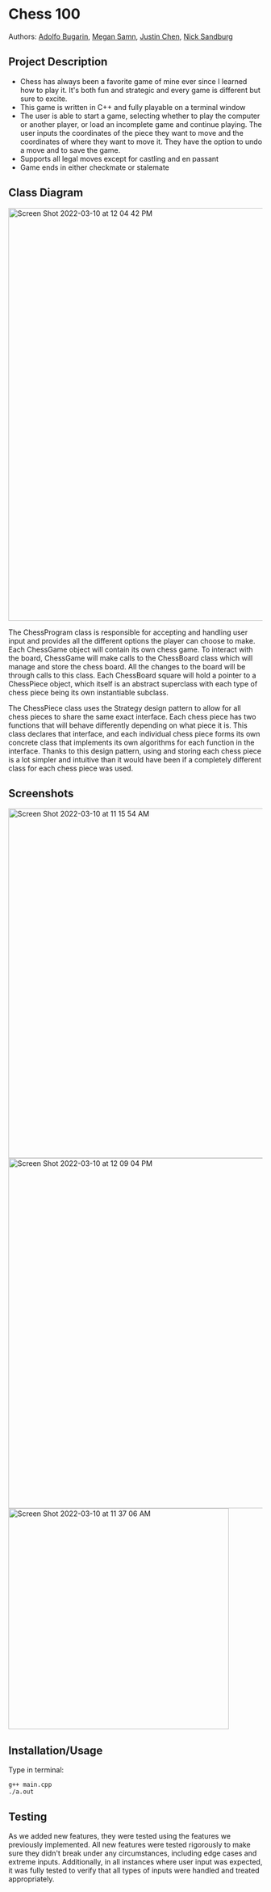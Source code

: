 # Chess 100
 
  Authors: [Adolfo Bugarin](https://github.com/TrueKing2002), [Megan Samn](https://github.com/megansamn), [Justin Chen](https://github.com/jc51001), [Nick Sandburg](https://github.com/njsandburg)
 




## Project Description
  * Chess has always been a favorite game of mine ever since I learned how to play it. It's both fun and strategic and every game is different but sure to excite.
  * This game is written in C++ and fully playable on a terminal window
  * The user is able to start a game, selecting whether to play the computer or another player, or load an incomplete game and continue playing. The user inputs the coordinates of the piece they want to move and the coordinates of where they want to move it. They have the option to undo a move and to save the game.
  * Supports all legal moves except for castling and en passant
  * Game ends in either checkmate or stalemate


## Class Diagram
<img width="817" alt="Screen Shot 2022-03-10 at 12 04 42 PM" src="https://user-images.githubusercontent.com/50130189/157745685-a95c17eb-607a-4b23-b0fe-71d3ac550bf6.png">



 The ChessProgram class is responsible for accepting and handling user input and provides all the different options the player can choose to make. Each ChessGame object will contain its own chess game. To interact with the board, ChessGame will make calls to the ChessBoard class which will manage and store the chess board. All the changes to the board will be through calls to this class. Each ChessBoard square will hold a pointer to a ChessPiece object, which itself is an abstract superclass with each type of chess piece being its own instantiable subclass.
 
 The ChessPiece class uses the Strategy design pattern to allow for all chess pieces to share the same exact interface. Each chess piece has two functions that will behave differently depending on what piece it is. This class declares that interface, and each individual chess piece forms its own concrete class that implements its own algorithms for each function in the interface. Thanks to this design pattern, using and storing each chess piece is a lot simpler and intuitive than it would have been if a completely different class for each chess piece was used.




 
 ## Screenshots
 <img width="692" alt="Screen Shot 2022-03-10 at 11 15 54 AM" src="https://user-images.githubusercontent.com/50130189/157738077-65e9af3f-7c36-44f1-8aae-18f6291de712.png">
 
 <img width="693" alt="Screen Shot 2022-03-10 at 12 09 04 PM" src="https://user-images.githubusercontent.com/50130189/157746313-072fa56a-fa48-422a-b855-612c545d29a0.png">



<img width="437" alt="Screen Shot 2022-03-10 at 11 37 06 AM" src="https://user-images.githubusercontent.com/50130189/157741347-ad74ce8a-1737-4ef4-aad4-f7d7b5e6d2db.png">


 ## Installation/Usage
Type in terminal: 

```
g++ main.cpp
./a.out
```

 ## Testing
As we added new features, they were tested using the features we previously implemented. All new features were tested rigorously to make sure they didn't break under any circumstances, including edge cases and extreme inputs. Additionally, in all instances where user input was expected, it was fully tested to verify that all types of inputs were handled and treated appropriately.
 
